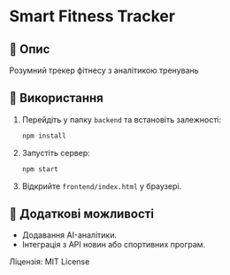 # Smart Fitness Tracker

## 📌 Опис
Розумний трекер фітнесу з аналітикою тренувань

## 🚀 Використання
1. Перейдіть у папку `backend` та встановіть залежності:
   ```sh
   npm install
   ```
2. Запустіть сервер:
   ```sh
   npm start
   ```
3. Відкрийте `frontend/index.html` у браузері.

## 🔧 Додаткові можливості
- Додавання AI-аналітики.
- Інтеграція з API новин або спортивних програм.

Ліцензія: MIT License
